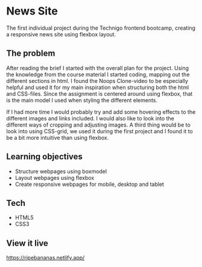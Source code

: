 # News Site

The first individual project during the Technigo frontend bootcamp, creating a responsive news site using flexbox layout. 

## The problem

After reading the brief I started with the overall plan for the project. Using the knowledge from the course material I started coding, mapping out the different sections in html. I found the Noops Clone-video to be especially helpful and used it for my main inspiration when structuring both the html and CSS-files. Since the assignment is centered around using flexbox, that is the main model I used when styling the different elements.

If I had more time I would probably try and add some hovering effects to the different images and links included. I would also like to look into the different ways of cropping and adjusting images. A third thing would be to look into using CSS-grid, we used it during the first project and I found it to be a bit more intuitive than using flexbox.

## Learning objectives

* Structure webpages using boxmodel
* Layout webpages using flexbox
* Create responsive webpages for mobile, desktop and tablet

## Tech

* HTML5
* CSS3

## View it live

https://ripebananas.netlify.app/
